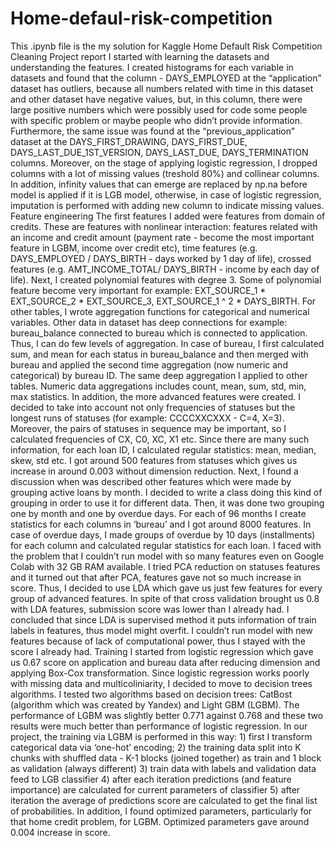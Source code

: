 # Home-defaul-risk-competition
This .ipynb file is the my solution for Kaggle Home Default Risk Competition
Cleaning
Project report
I started with learning the datasets and understanding the features. I created histograms for each variable in datasets and found that the column - DAYS_EMPLOYED at the “application” dataset has outliers, because all numbers related with time in this dataset and other dataset have negative values, but, in this column, there were large positive numbers which were possibly used for code some people with specific problem or maybe people who didn’t provide information. Furthermore, the same issue was found at the “previous_application” dataset at the DAYS_FIRST_DRAWING, DAYS_FIRST_DUE, DAYS_LAST_DUE_1ST_VERSION, DAYS_LAST_DUE, DAYS_TERMINATION columns.
Moreover, on the stage of applying logistic regression, I dropped columns with a lot of missing values (treshold 80%) and collinear columns. In addition, infinity values that can emerge are replaced by np.na before model is applied if it is LGB model, otherwise, in case of logistic regression, imputation is performed with adding new column to indicate missing values.
Feature engineering
The first features I added were features from domain of credits. These are features with nonlinear interaction: features related with an income and credit amount (payment rate - become the most important feature in LGBM, income over credit etc), time features (e.g. DAYS_EMPLOYED / DAYS_BIRTH - days worked by 1 day of life), crossed features (e.g. AMT_INCOME_TOTAL/ DAYS_BIRTH - income by each day of life). Next, I created polynomial features with degree 3. Some of polynomial feature become very important for example: EXT_SOURCE_1 * EXT_SOURCE_2 * EXT_SOURCE_3, EXT_SOURCE_1 ^ 2 * DAYS_BIRTH.
For other tables, I wrote aggregation functions for categorical and numerical variables. Other data in dataset has deep connections for example: bureau_balance connected to bureau which is connected to application. Thus, I can do few levels of aggregation. In case of bureau, I first calculated sum, and mean for each status in bureau_balance and then merged with bureau and applied the second time aggregation (now numeric and categorical) by bureau ID. The same deep aggregation I applied to other tables. Numeric data aggregations includes count, mean, sum, std, min, max statistics.
In addition, the more advanced features were created. I decided to take into account not only frequencies of statuses but the longest runs of statuses (for example: CCCCXXCXXX - C=4, X=3). Moreover, the pairs of statuses in sequence may be important, so I calculated frequencies of CX, C0, XC, X1 etc. Since there are many such information, for each loan ID, I calculated regular statistics: mean, median, skew, std etc. I got around 500 features from statuses which gives us increase in around 0.003 without dimension reduction.
Next, I found a discussion when was described other features which were made by grouping active loans by month. I decided to write a class doing this kind of grouping in order to use it for different data. Then, it was done two grouping one by month and one by overdue days. For each of 96 months I create statistics for each columns in ‘bureau’ and I got around 8000 features. In case of overdue days, I made groups of overdue by 10 days (installments) for each column and calculated regular statistics for each loan.
I faced with the problem that I couldn’t run model with so many features even on Google Colab with 32 GB RAM available. I tried PCA reduction on statuses features and it turned out that after PCA, features gave not so much increase in score. Thus, I decided to use LDA which gave us just few features for every group of advanced features. In spite of that cross validation brought us 0.8 with LDA features, submission score was lower than I already had. I concluded that since LDA is supervised method it puts information of train labels in features, thus model might overfit. I couldn’t run model with new features because of lack of computational power, thus I stayed with the score I already had.
Training
I started from logistic regression which gave us 0.67 score on application and bureau data after reducing dimension and applying Box-Cox transformation. Since logistic regression works poorly with missing data and multicoliniarity, I decided to move to decision trees algorithms. I tested two algorithms based on decision trees: CatBost (algorithm which was created by Yandex) and Light GBM (LGBM). The performance of LGBM was slightly better 0.771 against 0.768 and these two results were much better than performance of logistic regression.
In our project, the training via LGBM is performed in this way: 1) first I transform categorical data via ‘one-hot’ encoding; 2) the training data split into K chunks with shuffled data - K-1 blocks (joined together) as train and 1 block as validation (always different) 3) train data with labels and validation data feed to LGB classifier 4) after each iteration predictions (and feature importance) are calculated for current parameters of classifier 5) after iteration the average of predictions score are calculated to get the final list of probabilities.
In addition, I found optimized parameters, particularly for that home credit problem, for LGBM. Optimized parameters gave around 0.004 increase in score.
